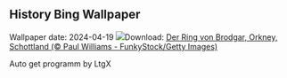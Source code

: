 ## History Bing Wallpaper
Wallpaper date: 2024-04-19
![](https://www.bing.com/th?id=OHR.OrkneyStones_DE-DE4276550885_UHD.jpg&w=1000)Download: [Der Ring von Brodgar, Orkney, Schottland (© Paul Williams - FunkyStock/Getty Images)](https://www.bing.com/th?id=OHR.OrkneyStones_DE-DE4276550885_UHD.jpg)

Auto get programm by LtgX
